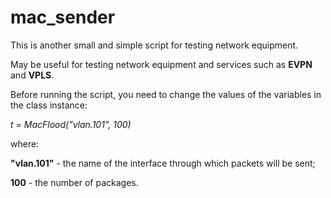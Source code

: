 # mac_sender


This is another small and simple script for testing network equipment.

May be useful for testing network equipment and services such as **EVPN** and **VPLS**.

Before running the script, you need to change the values of the variables in the class instance:

*t = MacFlood("vlan.101", 100)*

where:

**"vlan.101"** - the name of the interface through which packets will be sent;

**100** - the number of packages.
